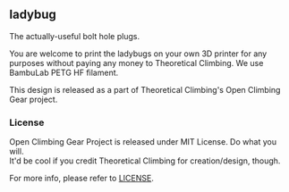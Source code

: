 ## ladybug

The actually-useful bolt hole plugs.

You are welcome to print the ladybugs on your own 3D printer for any purposes without paying any money to Theoretical Climbing.
We use BambuLab PETG HF filament.

This design is released as a part of Theoretical Climbing's Open Climbing Gear project.

### License
Open Climbing Gear Project is released under MIT License. Do what you will.  
It'd be cool if you credit Theoretical Climbing for creation/design, though.

For more info, please refer to [LICENSE](LICENSE).
